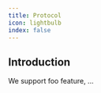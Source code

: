 ```yaml
---
title: Protocol
icon: lightbulb
index: false
---
```


## Introduction

We support foo feature, ...


